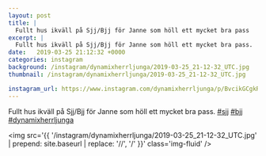 ```yaml
---
layout: post
title: |
  Fullt hus ikväll på Sjj/Bjj för Janne som höll ett mycket bra pass
excerpt: |
  Fullt hus ikväll på Sjj/Bjj för Janne som höll ett mycket bra pass.   
date:   2019-03-25 21:12:32 +0000
categories: instagram
background: /instagram/dynamixherrljunga/2019-03-25_21-12-32_UTC.jpg
thumbnail: /instagram/dynamixherrljunga/2019-03-25_21-12-32_UTC.jpg

instagram_url: https://www.instagram.com/dynamixherrljunga/p/BvcikGCgkR_
---
```

Fullt hus ikväll på Sjj/Bjj för Janne som höll ett mycket bra pass. [#sjj](https://www.instagram.com/explore/tags/sjj/) [#bjj](https://www.instagram.com/explore/tags/bjj/) [#dynamixherrljunga](https://www.instagram.com/explore/tags/dynamixherrljunga/)



<img src='{{ '/instagram/dynamixherrljunga/2019-03-25_21-12-32_UTC.jpg' | prepend: site.baseurl | replace: '//', '/' }}' class='img-fluid' />
